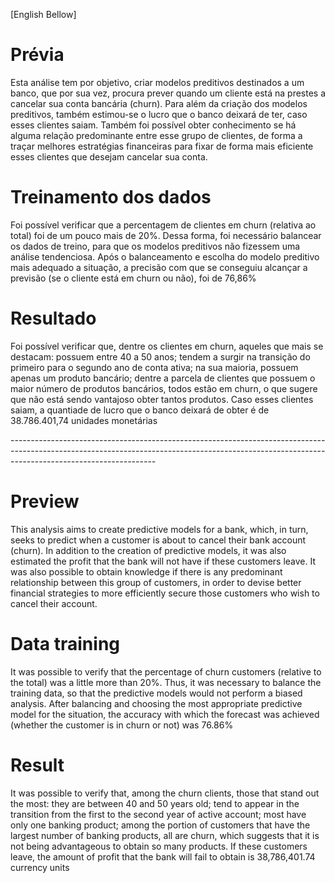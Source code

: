 [English Bellow]

# Prévia
Esta análise tem por objetivo, criar modelos preditivos destinados a um banco, que por sua vez, procura prever quando um cliente está na prestes a cancelar sua conta bancária (churn). 
Para além da criação dos modelos preditivos, também estimou-se o lucro que o banco deixará de ter, caso esses clientes saiam. Também foi possível obter conhecimento se há alguma relação predominante entre esse grupo de clientes, de forma a traçar melhores estratégias financeiras para fixar de forma mais eficiente esses clientes que desejam cancelar sua conta.

# Treinamento dos dados
Foi possível verificar que a percentagem de clientes em churn (relativa ao total) foi de um pouco mais de 20%.
Dessa forma, foi necessário balancear os dados de treino, para que os modelos preditivos não fizessem uma análise tendenciosa.
Após o balanceamento e escolha do modelo preditivo mais adequado a situação, a precisão com que se conseguiu alcançar a previsão (se o cliente está em churn ou não), foi de 76,86%

# Resultado
Foi possível verificar que, dentre os clientes em churn, aqueles que mais se destacam: possuem entre 40 a 50 anos; tendem a surgir na transição do primeiro para o segundo ano de conta ativa; na sua maioria, possuem apenas um produto bancário; dentre a parcela de clientes que possuem o maior número de produtos bancários, todos estão em churn, o que sugere que não está sendo vantajoso obter tantos produtos.
Caso esses clientes saiam, a quantiade de lucro que o banco deixará de obter é de 38.786.401,74 unidades monetárias

-*-*-*-*-*-*-*-*-*-*-*-*-*-*-*-*-*-*-*-*-*-*-*-*-*-*-*-*-*-*-*-*-*-*-*-*-*-*-*-*-*-*-*-*-*-*-*-*-*-*-*-*-*-*-*-*-*-*-*-*-*-*-*-*-*-*-*-*-*-*-*-*-*-*-*-*-*-*-*-*-*-*-*-*-*-*-*-*-*-*-*-*-*-*-*-*-*-*-*-*-*-*-*-*-*-*-*-*-*-*-*-*-*-*-*-*-*-*-*-*-*-*-*-*-*-*-*-*-*-*-*-*-*-*-*-*-*-*-*-*-*-*-*-*-*-*-*-*-*-*-*-*-*-*-*-*-*-*-*-*-*-*-*-*-*-*-*-*-*-*-*-*-*-*-*-*-*-*-*-*-*-*-*-*-*-*-*-*-*-*-*-*

# Preview
This analysis aims to create predictive models for a bank, which, in turn, seeks to predict when a customer is about to cancel their bank account (churn).
In addition to the creation of predictive models, it was also estimated the profit that the bank will not have if these customers leave. It was also possible to obtain knowledge if there is any predominant relationship between this group of customers, in order to devise better financial strategies to more efficiently secure those customers who wish to cancel their account.

# Data training
It was possible to verify that the percentage of churn customers (relative to the total) was a little more than 20%.
Thus, it was necessary to balance the training data, so that the predictive models would not perform a biased analysis.
After balancing and choosing the most appropriate predictive model for the situation, the accuracy with which the forecast was achieved (whether the customer is in churn or not) was 76.86%

# Result
It was possible to verify that, among the churn clients, those that stand out the most: they are between 40 and 50 years old; tend to appear in the transition from the first to the second year of active account; most have only one banking product; among the portion of customers that have the largest number of banking products, all are churn, which suggests that it is not being advantageous to obtain so many products.
If these customers leave, the amount of profit that the bank will fail to obtain is 38,786,401.74 currency units
